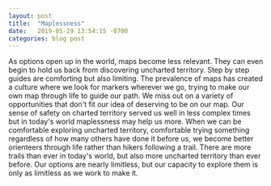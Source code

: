 ```yaml
---
layout: post
title:  "Maplessness"
date:   2019-05-29 13:54:15 -0700
categories: blog post
---
```


As options open up in the world, maps become less relevant. They can even begin to hold us back from discovering uncharted territory. Step by step guides are comforting but also limiting. The prevalence of maps has created a culture where we look for markers wherever we go, trying to make our own map through life to guide our path. We miss out on a variety of opportunities that don't fit our idea of deserving to be on our map. Our sense of safety on charted territory served us well in less complex times but in today's world maplessness may help us more. When we can be comfortable exploring uncharted territory, comfortable trying something regardless of how many others have done it before us, we become better orienteers through life rather than hikers following a trail. There are more trails than ever in today's world, but also more uncharted territory than ever before. Our options are nearly limitless, but our capacity to explore them is only as limitless as we work to make it. 